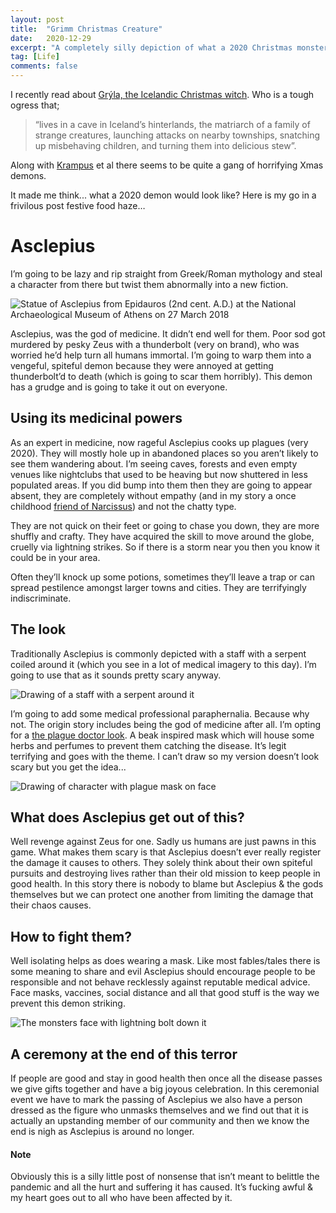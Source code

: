 ```yaml
---
layout: post
title:  "Grimm Christmas Creature"
date:   2020-12-29
excerpt: "A completely silly depiction of what a 2020 Christmas monster could be"
tag: [Life]
comments: false
---
```

I recently read about [Grýla, the Icelandic Christmas witch](https://www.smithsonianmag.com/arts-culture/why-icelands-christmas-witch-much-cooler-and-scarier-krampus-180967605/). Who is a tough ogress that;
> “lives in a cave in Iceland’s hinterlands, the matriarch of a family of strange creatures, launching attacks on nearby townships, snatching up misbehaving children, and turning them into delicious stew”. 

Along with [Krampus](https://www.smithsonianmag.com/travel/krampus-could-come-you-holiday-season-180957438/) et al there seems to be quite a gang of horrifying Xmas demons. 

It made me think... what a 2020 demon would look like? Here is my go in a frivilous post festive food haze…

# Asclepius
I’m going to be lazy and rip straight from Greek/Roman mythology and steal a character from there but twist them abnormally into a new fiction. 

![Statue of Asclepius from Epidauros (2nd cent. A.D.) at the National Archaeological Museum of Athens on 27 March 2018
](https://upload.wikimedia.org/wikipedia/commons/thumb/0/03/Statue_of_Asclepius_from_Epidauros_%282nd_cent._A.D.%29_at_the_National_Archaeological_Museum_of_Athens_on_27_March_2018.jpg/600px-Statue_of_Asclepius_from_Epidauros_%282nd_cent._A.D.%29_at_the_National_Archaeological_Museum_of_Athens_on_27_March_2018.jpg)

Asclepius, was the god of medicine. It didn’t end well for them. Poor sod got murdered by pesky Zeus with a thunderbolt (very on brand), who was worried he’d help turn all humans immortal. I’m going to warp them into a vengeful, spiteful demon because they were annoyed at getting thunderbolt’d to death (which is going to scar them horribly). This demon has a grudge and is going to take it out on everyone. 

## Using its medicinal powers
As an expert in medicine, now rageful Asclepius cooks up plagues (very 2020). They will mostly hole up in abandoned places so you aren’t likely to see them wandering about. I’m seeing caves, forests and even empty venues like nightclubs that used to be heaving but now shuttered in less populated areas. If you did bump into them then they are going to appear absent, they are completely without empathy (and in my story a once childhood [friend of Narcissus](https://en.wikipedia.org/wiki/Narcissus_(mythology))) and not the chatty type. 

They are not quick on their feet or going to chase you down, they are more shuffly and crafty. They have acquired the skill to move around the globe, cruelly via lightning strikes. So if there is a storm near you then you know it could be in your area.

Often they’ll knock up some potions, sometimes they’ll leave a trap or can spread pestilence amongst larger towns and cities. They are terrifyingly indiscriminate. 

## The look
Traditionally Asclepius is commonly depicted with a staff with a serpent coiled around it (which you see in a lot of medical imagery to this day). I’m going to use that as it sounds pretty scary anyway. 

![Drawing of a staff with a serpent around it](https://raw.githubusercontent.com/ColinPattinson/colinpattinson.github.io/master/assets/img/Monster%20staff.jpg)

I’m going to add some medical professional paraphernalia. Because why not. The origin story includes being the god of medicine after all. I’m opting for a [the plague doctor look](https://en.wikipedia.org/wiki/Plague_doctor). A beak inspired mask which will house some herbs and perfumes to prevent them catching the disease. It’s legit terrifying and goes with the theme. I can’t draw so my version doesn’t look scary but you get the idea...

![Drawing of character with plague mask on face](https://raw.githubusercontent.com/ColinPattinson/colinpattinson.github.io/master/assets/img/Monster%20standing.jpg)

## What does Asclepius get out of this?
Well revenge against Zeus for one. Sadly us humans are just pawns in this game. What makes them scary is that Asclepius doesn’t ever really register the damage it causes to others. They solely think about their own spiteful pursuits and destroying lives rather than their old mission to keep people in good health. In this story there is nobody to blame but Asclepius & the gods themselves but we can protect one another from limiting the damage that their chaos causes.

## How to fight them?
Well isolating helps as does wearing a mask. Like most fables/tales there is some meaning to share and evil Asclepius should encourage people to be responsible and not behave recklessly against reputable medical advice. Face masks, vaccines, social distance and all that good stuff is the way we prevent this demon striking. 

![The monsters face with lightning bolt down it](https://raw.githubusercontent.com/ColinPattinson/colinpattinson.github.io/master/assets/img/Monster%20face.jpg)

## A ceremony at the end of this terror
If people are good and stay in good health then once all the disease passes we give gifts together and have a big joyous celebration. In this ceremonial event we have to mark the passing of Asclepius we also have a person dressed as the figure who unmasks themselves and we find out that it is actually an upstanding member of our community and then we know the end is nigh as Asclepius is around no longer.

#### Note
Obviously this is a silly little post of nonsense that isn’t meant to belittle the pandemic and all the hurt and suffering it has caused. It’s fucking awful & my heart goes out to all who have been affected by it.
